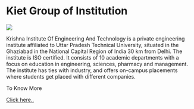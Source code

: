 <!Doctype html>
<html>
<head>
   <meta charset="Utf-8">
</head>
<body>
    <h1>Kiet Group of Institution</h1>
    <img src="https://th.bing.com/th/id/OIP.PEAhV7gC233UdxHizKYPhQHaEK?w=289&h=180&c=7&r=0&o=5&dpr=1.25&pid=1.7"/>
    <p>Krishna Institute Of Engineering And Technology is a private engineering institute affiliated to Uttar Pradesh Technical University, situated in the Ghaziabad in the National Capital Region of India 30 km from Delhi. The institute is ISO certified. It consists of 10 academic departments with a focus on education in engineering, sciences, pharmacy and management. The institute has ties with industry, and offers on-campus placements where students get placed with different companies.</p>
   <p>To Know More</p>
   <a href="https://www.kiet.edu">Click here..</a>
    </body>
    </html>
